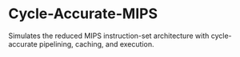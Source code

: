 # Cycle-Accurate-MIPS
Simulates the reduced MIPS instruction-set architecture with cycle-accurate pipelining, caching, and execution.
